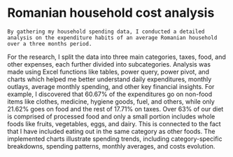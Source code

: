 # Romanian household cost analysis
    By gathering my household spending data, I conducted a detailed analysis on the expenditure habits of an average Romanian household over a three months period. 
  For the research, I split the data into three main categories, taxes, food, and other expenses, each further divided into subcategories.
  Analysis was made using Excel functions like tables, power query, power pivot, and charts which helped me better understand daily expenditures, monthly outlays, average monthly spending, and other key financial insights.
  For example, I discovered that 60.67% of the expenditures go on non-food items like clothes, medicine, hygiene goods, fuel, and others, while only 21.62% goes on food and the rest of 17.71% on taxes.
  Over 63% of our diet is comprised of processed food and only a small portion includes whole foods like fruits, vegetables, eggs, and dairy. This is connected to the fact that I have included eating out in the same category as other foods.
  The implemented charts illustrate spending trends, including category-specific breakdowns, spending patterns, monthly averages, and costs evolution.
